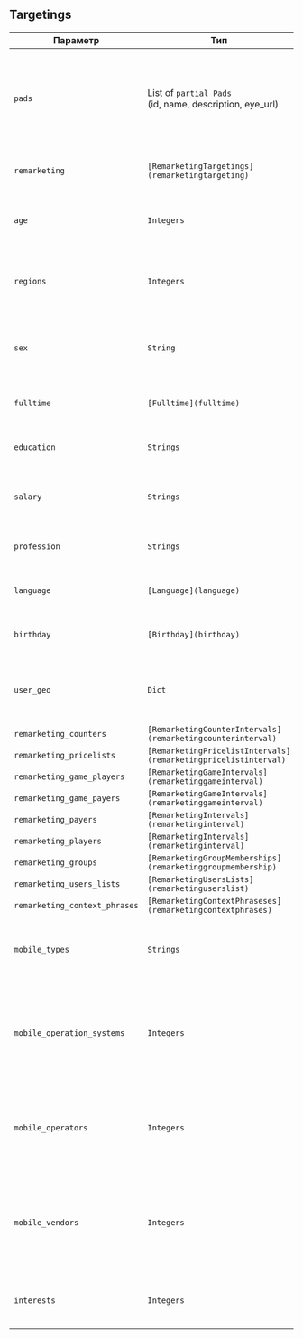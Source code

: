 
## Targetings


<table>
    <thead>
        <tr><th>Параметр</th><th>Тип</th><th>Значение</th></tr>
    </thead>
    <tbody>
        <tr>
            <td><code>pads</code></td>
            <td>List of <code>partial Pads</code><br />
(id, name, description, eye_url)
</td>
            <td><p><br />Рекламные площадки (для создания кампании достаточно передать только идентификаторы площадок)</p></td>
        </tr><tr>
            <td><code>remarketing</code></td>
            <td><code>[RemarketingTargetings](remarketingtargeting)</code></td>
            <td><p><br />Вхождение в аудитории</p></td>
        </tr><tr>
            <td><code>age</code></td>
            <td><code>Integers</code></td>
            <td><p><br />Возраст (список возрастов)</p></td>
        </tr><tr>
            <td><code>regions</code></td>
            <td><code>Integers</code></td>
            <td><p><br />Регионы (список идентификаторов регионов)</p></td>
        </tr><tr>
            <td><code>sex</code></td>
            <td><code>String</code></td>
            <td><p><em>3 символа</em> <br />Пол (сочетания <code>M</code> — мужской, <code>F</code> — женский, <code>U</code> — не указан)</p></td>
        </tr><tr>
            <td><code>fulltime</code></td>
            <td><code>[Fulltime](fulltime)</code></td>
            <td><p><br />Время (дни и часы)</p></td>
        </tr><tr>
            <td><code>education</code></td>
            <td><code>Strings</code></td>
            <td><p><em>255 символов</em> <br />Образование</p></td>
        </tr><tr>
            <td><code>salary</code></td>
            <td><code>Strings</code></td>
            <td><p><em>255 символов</em> <br />Диапазоны заработных плат</p></td>
        </tr><tr>
            <td><code>profession</code></td>
            <td><code>Strings</code></td>
            <td><p><em>255 символов</em> <br />Профессии</p></td>
        </tr><tr>
            <td><code>language</code></td>
            <td><code>[Language](language)</code></td>
            <td><p><br />Языки</p></td>
        </tr><tr>
            <td><code>birthday</code></td>
            <td><code>[Birthday](birthday)</code></td>
            <td><p><br />День рождения</p></td>
        </tr><tr>
            <td><code>user_geo</code></td>
            <td><code>Dict</code></td>
            <td><p><br />Географическое положение, указанное пользователем</p></td>
        </tr><tr>
            <td><code>remarketing_counters</code></td>
            <td><code>[RemarketingCounterIntervals](remarketingcounterinterval)</code></td>
            <td></td>
        </tr><tr>
            <td><code>remarketing_pricelists</code></td>
            <td><code>[RemarketingPricelistIntervals](remarketingpricelistinterval)</code></td>
            <td></td>
        </tr><tr>
            <td><code>remarketing_game_players</code></td>
            <td><code>[RemarketingGameIntervals](remarketinggameinterval)</code></td>
            <td></td>
        </tr><tr>
            <td><code>remarketing_game_payers</code></td>
            <td><code>[RemarketingGameIntervals](remarketinggameinterval)</code></td>
            <td></td>
        </tr><tr>
            <td><code>remarketing_payers</code></td>
            <td><code>[RemarketingIntervals](remarketinginterval)</code></td>
            <td></td>
        </tr><tr>
            <td><code>remarketing_players</code></td>
            <td><code>[RemarketingIntervals](remarketinginterval)</code></td>
            <td></td>
        </tr><tr>
            <td><code>remarketing_groups</code></td>
            <td><code>[RemarketingGroupMemberships](remarketinggroupmembership)</code></td>
            <td></td>
        </tr><tr>
            <td><code>remarketing_users_lists</code></td>
            <td><code>[RemarketingUsersLists](remarketinguserslist)</code></td>
            <td></td>
        </tr><tr>
            <td><code>remarketing_context_phrases</code></td>
            <td><code>[RemarketingContextPhraseses](remarketingcontextphrases)</code></td>
            <td></td>
        </tr><tr>
            <td><code>mobile_types</code></td>
            <td><code>Strings</code></td>
            <td><p><em>255 символов</em> <em>tablets, smartphones</em><br />Типы мобильных устройств</p></td>
        </tr><tr>
            <td><code>mobile_operation_systems</code></td>
            <td><code>Integers</code></td>
            <td><p><br />Мобильные операционные системы (список идентификаторов объектов <a href="#object_mobileoperationsystem">MobileOperationSystem</a>)</p></td>
        </tr><tr>
            <td><code>mobile_operators</code></td>
            <td><code>Integers</code></td>
            <td><p><br />Операторы мобильной связи (список идентификаторов объектов <a href="#object_mobileoperator">MobileOperator</a>)</p></td>
        </tr><tr>
            <td><code>mobile_vendors</code></td>
            <td><code>Integers</code></td>
            <td><p><br />Производители мобильных устройств (список идентификаторов объектов <a href="#object_mobilevendor">MobileVendor</a>)</p></td>
        </tr><tr>
            <td><code>interests</code></td>
            <td><code>Integers</code></td>
            <td><p><br />Интересы пользователей</p></td>
        </tr>
    </tbody>
</table>